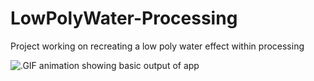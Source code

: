 # LowPolyWater-Processing
Project working on recreating a low poly water effect within processing

![.GIF animation showing basic output of app](https://github.com/jconnolly-bond/LowPolyWater-Processing/blob/master/water_1.gif)
